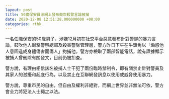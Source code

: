 ```yaml
---
layout: post
title: 50歲保安員涉網上發布鼓吹殺警言論被捕
date: 2020-12-08 12:51:28.000000000 +08:00
categories: rthk
---
```


一名任職保安的50歲男子，涉嫌12月初在社交平台惡意發布針對警隊的暴力言論，鼓吹他人衝擊警察總部及殺害警隊管理層，警方昨日下午在牛頭角以「煽惑他人意圖造成身體傷害而傷人」拘捕他。警方亦檢取了兩部智能電話，說有證據顯示被捕人曾刪除有關發文，目前仍被扣查。

警方說，有理由相信該名被捕人士干犯了兩份臨時禁制令，即有關禁止針對警員及其家人的滋擾和起底行為，以及禁止在互聯網發訊息以使用或威脅使用暴力。

警方說，尊重市民的自由，但自由及權利非絕對，而網上世界並非無法可依，警方會全力將犯法人士繩之以法。
